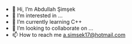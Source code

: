 - 👋 Hi, I’m Abdullah Şimşek
- 👀 I’m interested in ...
- 🌱 I’m currently learning C++
- 💞️ I’m looking to collaborate on ...
- 📫 How to reach me a.simsek17@hotmail.com

<!---
asimsek17/asimsek17 is a ✨ special ✨ repository because its `README.md` (this file) appears on your GitHub profile.
You can click the Preview link to take a look at your changes.
--->

